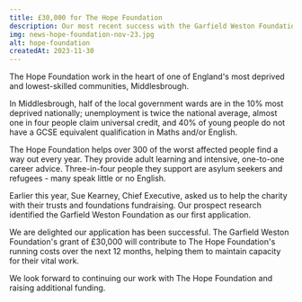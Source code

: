 ```yaml
---
title: £30,000 for The Hope Foundation
description: Our most recent success with the Garfield Weston Foundation will help over 300 low-skilled and unemployed people in Middlesbrough to to recognise their potential and raise their aspirations.
img: news-hope-foundation-nov-23.jpg
alt: hope-foundation
createdAt: 2023-11-30
---
```


The Hope Foundation work in the heart of one of England's most deprived and lowest-skilled communities, Middlesbrough.

In Middlesbrough, half of the local government wards are in the 10% most deprived nationally; unemployment is twice the national average, almost one in four people claim universal credit, and 40% of young people do not have a GCSE equivalent qualification in Maths and/or English.

The Hope Foundation helps over 300 of the worst affected people find a way out every year. They provide adult learning and intensive, one-to-one career advice. Three-in-four people they support are asylum seekers and refugees - many speak little or no English.

Earlier this year, Sue Kearney, Chief Executive, asked us to help the charity with their trusts and foundations fundraising. Our prospect research identified the Garfield Weston Foundation as our first application.

We are delighted our application has been successful. The Garfield Weston Foundation's grant of £30,000 will contribute to The Hope Foundation's running costs over the next 12 months, helping them to maintain capacity for their vital work.

We look forward to continuing our work with The Hope Foundation and raising additional funding.